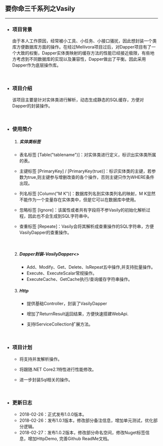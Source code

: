 ## 要你命三千系列之Vasily

------

- ### 项目背景

  ​       由于本人工作原因，经常被小工具、小任务、小接口骚扰，因此想封装一个类库方便数据库方面的操作。在经过Mellivora项目过后，对Dapper项目有了一个大致的权衡，Dapper实体类映射的缓存方法的性能已经接近极限，有些地方考虑到不同数据库的实现以及兼容性，Dapper做出了平衡。因此采用Dapper作为底层操作库。

  ​

- ### 项目介绍

  ​	该项目主要是针对实体类进行解析，动态生成静态的SQL缓存，方便对Dapper的封装操作。

  ​

- ### 使用简介

  1. ##### 实体类标签

    - 表名标签 [Table("tablename")]：对实体类进行定义，标识出实体类所属的表。

    - 主键标签 [PrimaryKey] / [PrimaryKey(true)]：标识实体类的主键，若参数为true,则主键参与增删改查的各个操作，否则主键只作为WHERE条件出现。

    - 列名标签 [Column("M K")]：数据库列名到实体类列名的映射，M K显然不能作为一个变量存在实体类中，但是它可以在数据库中使用。

    - 忽略标签 [Ignore]：该属性或者共有字段将不参Vasily的初始化解析过程，因此也不会生成到SQL字符串中。

    - 查重标签 [Repeate]：Vasily会将其解析成查重操作的SQL字符串，方便VasilyDapper的查重操作。

     ​

  2. ##### Dapper封装-VasilyDapper<<EntityType>>

     - Add、Modify、Get、Delete、IsRepeat五中操作,并支持批量操作。
     - Execute、ExecuteScalar常规操作。
     - ExecuteCache、GetCache执行/查询缓存字符串操作。

  3. ##### Http
     - 提供基础Controller，封装了VasilyDapper
     - 增加了ReturnResult返回结果，方便快速搭建WebApi.
     - 支持IServiceCollection扩展方法。

       ​

- ### 项目计划

   - 将支持并发解析操作。

   - 将跟随.NET Core2.1特性进行性能修改。

   - 进一步封装Sql相关的操作。

     ​

- ### 更新日志

   - 2018-02-26：正式发布1.0.0版本。
   - 2018-02-26：发布1.0.1版本，修改部分备注信息，增加单元测试，优化部分逻辑。
   - 2018-02-27：发布1.0.2版本，修改部分命名空间，修改Nuget标签信息，增加HttpDemo, 完善Github ReadMe文档。
